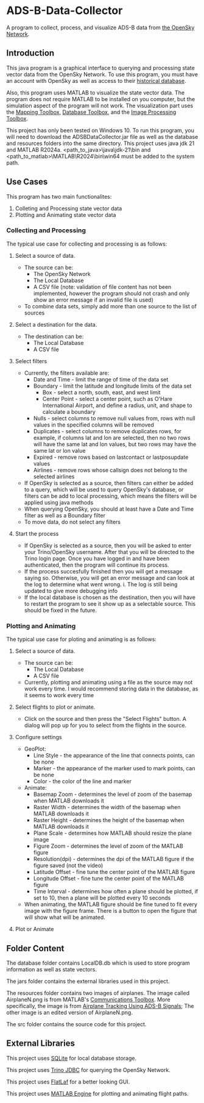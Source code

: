 # ADS-B-Data-Collector
A program to collect, process, and visualize ADS-B data from [the OpenSky Network](https://opensky-network.org/).



## Introduction
This java program is a graphical interface to querying and processing state vector data from the OpenSky Network.
To use this program, you must have an account with OpenSky as well as access to their [historical database](https://opensky-network.org/data/historical-flight-data).

Also, this program uses MATLAB to visualize the state vector data. The program does not require MATLAB to be installed on you computer, but
the simulation aspect of the program will not work. The visualization part uses the [Mapping Toolbox](https://www.mathworks.com/help/map/), [Database Toolbox](https://www.mathworks.com/help/database/), and the [Image Processing Toolbox](https://www.mathworks.com/help/images/).

This project has only been tested on Windows 10.
To run this program, you will need to download the ADSBDataCollector.jar file as well as the database and resources folders into the same directory. 
This project uses java jdk 21 and MATLAB R2024a. <path_to_java>\java\jdk-21\bin and <path_to_matlab>\MATLAB\R2024\bin\win64 must be added to the system path.



## Use Cases
This program has two main functionalites: 
1. Colleting and Processing state vector data
2.  Plotting and Animating state vector data

### Collecting and Processing
The typical use case for collecting and processing is as follows:

1. Select a source of data.
   - The source can be:
     * The OpenSky Network
     * The Local Database
     * A CSV file (note: validation of file content has not been implemented, however the program should not crash and only show an error message if an invalid file is used)
   - To combine data sets, simply add more than one source to the list of sources
     
2. Select a destination for the data.
   - The destination can be:
     * The Local Database
     * A CSV file

3. Select filters
   - Currently, the filters available are:
     * Date and Time - limit the range of time of the data set
     * Boundary - limit the latitude and longitude limits of the data set
        - Box - select a north, south, east, and west limit
        - Center Point - select a center point, such as O'Hare International Airport, and define a radius, unit, and shape to calculate a boundary
     * Nulls - select columns to remove null values from, rows with null values in the specified columns will be removed
     * Duplicates - select columns to remove duplicates rows, for example, if columns lat and lon are selected, then no two rows will have the same lat and lon values, but two rows may have the same lat or lon value
     * Expired - remove rows based on lastcontact or lastposupdate values
     * Airlines - remove rows whose callsign does not belong to the selected airlines
   - If OpenSky is selected as a source, then filters can either be added to a query, which will be used to query OpenSky's database, or filters can be add to local processing, which means the filters will be applied using java methods
   - When querying OpenSky, you should at least have a Date and Time filter as well as a Boundary filter
   - To move data, do not select any filters
  
4. Start the process
   - If OpenSky is selected as a source, then you will be asked to enter your Trino/OpenSky username. After that you will be directed to the Trino login page. Once you have logged in and have been authenticated,
     then the program will continue its process.
   - If the process succesfully finished then you will get a message saying so. Otherwise, you will get an error message and can look at the log to determine what went wrong.
     i. The log is still being updated to give more debugging info
   - If the local database is chosen as the destination, then you will have to restart the program to see it show up as a selectable source. This should be fixed in the future.


### Plotting and Animating
The typical use case for ploting and animating is as follows:

1. Select a source of data.
   - The source can be:
     * The Local Database
     * A CSV file 
   - Currently, plotting and animating using a file as the source may not work every time. I would recommend storing data in the database, as it seems to work every time
  
2. Select flights to plot or animate.
   - Click on the source and then press the "Select Flights" button. A dialog will pop up for you to select from the flights in the source.
  
3. Configure settings
   - GeoPlot:
     * Line Style - the appearance of the line that connects points, can be none
     * Marker - the appearance of the marker used to mark points, can be none
     * Color - the color of the line and marker
   - Animate:
     * Basemap Zoom - determines the level of zoom of the basemap when MATLAB downloads it
     * Raster Width - determines the width of the basemap when MATLAB downloads it
     * Raster Height - determines the height of the basemap when MATLAB downloads it
     * Plane Scale - determines how MATLAB should resize the plane image
     * Figure Zoom - determines the level of zoom of the MATLAB figure
     * Resolution(dpi) - determines the dpi of the MATLAB figure if the figure saved (not the video)
     * Latitude Offset - fine tune the center point of the MATLAB figure
     * Longitude Offset - fine tune the center point of the MATLAB figure
     * Time Interval - determines how often a plane should be plotted, if set to 10, then a plane will be plotted every 10 seconds
   - When animating, the MATLAB figure should be fine tuned to fit every image with the figure frame. There is a button to open the figure that will show what will be animated.
  
4. Plot or Animate



## Folder Content
The database folder contains LocalDB.db which is used to store program information as well as state vectors.

The jars folder contains the external libraries used in this project.

The resources folder contains two images of airplanes. The image called AirplaneN.png is from MATLAB's [Communications Toolbox](https://www.mathworks.com/help/comm/).
More specifically, the image is from [Airplane Tracking Using ADS-B Signals](https://www.mathworks.com/help/comm/usrpradio/ug/airplane-tracking-using-ads-b-signals-2.html);
The other image is an edited version of AirplaneN.png.

The src folder contains the source code for this project.

## External Libraries
This project uses [SQLite](https://www.sqlite.org/) for local database storage.

This project uses [Trino JDBC](https://trino.io/docs/current/client/jdbc.html) for querying the OpenSky Network.

This project uses [FlatLaf](https://www.formdev.com/flatlaf/) for a better looking GUI.

This project uses [MATLAB Engine](https://www.mathworks.com/help/matlab/matlab_external/get-started-with-matlab-engine-api-for-java.html) for plotting and animating flight paths.
